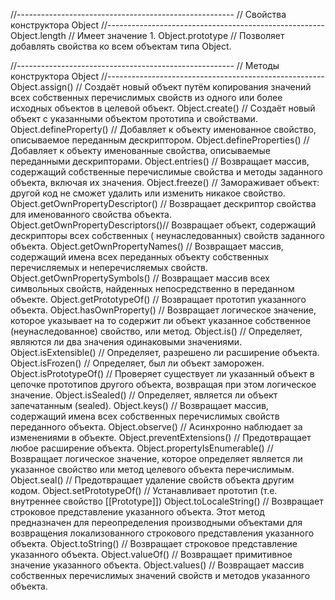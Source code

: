 //------------------------------------------------------ // Свойства конструктора Object
//------------------------------------------------------ Object.length // Имеет значение 1. Object.prototype //
Позволяет добавлять свойства ко всем объектам типа Object.

//------------------------------------------------------ // Методы конструктора Object
//------------------------------------------------------ Object.assign()                   // Создаёт новый объект путём
копирования значений всех собственных перечислимых свойств из одного или более исходных объектов в целевой объект.
Object.create()                   // Создаёт новый объект с указанными объектом прототипа и свойствами.
Object.defineProperty()           // Добавляет к объекту именованное свойство, описываемое переданным дескриптором.
Object.defineProperties()         // Добавляет к объекту именованные свойства, описываемые переданными дескрипторами.
Object.entries()                  // Возвращает массив, содержащий собственные перечислимые свойства и методы заданного
объекта, включая их значения. Object.freeze()                   // Замораживает объект: другой код не сможет удалить или
изменить никакое свойство. Object.getOwnPropertyDescriptor() // Возвращает дескриптор свойства для именованного свойства
объекта. Object.getOwnPropertyDescriptors()// Возвращает объект, содержащий дескрипторы всех собственных (
неунаследованных) свойств заданного объекта. Object.getOwnPropertyNames()      // Возвращает массив, содержащий имена
всех переданных объекту собственных перечисляемых и неперечисляемых свойств. Object.getOwnPropertySymbols()    //
Возвращает массив всех символьных свойств, найденных непосредственно в переданном объекте. Object.getPrototypeOf()
// Возвращает прототип указанного объекта. Object.hasOwnProperty()           // Возвращает логическое значение, которое
указывает на то содержит ли объект указанное cобственное (неунаследованное) свойство, или метод. Object.is()
// Определяет, являются ли два значения одинаковыми значениями. Object.isExtensible()             // Определяет,
разрешено ли расширение объекта. Object.isFrozen()                 // Определяет, был ли объект заморожен.
Object.isPrototypeOf()            // Проверяет существует ли указанный объект в цепочке прототипов другого объекта,
возвращая при этом логическое значение. Object.isSealed()                 // Определяет, является ли объект
запечатанным (sealed). Object.keys()                     // Возвращает массив, содержащий имена всех собственных
перечислимых свойств переданного объекта. Object.observe()                  // Асинхронно наблюдает за изменениями в
объекте. Object.preventExtensions()        // Предотвращает любое расширение объекта. Object.propertyIsEnumerable()
// Возвращает логическое значение, которое определяет является ли указанное свойство или метод целевого объекта
перечислимым. Object.seal()                     // Предотвращает удаление свойств объекта другим кодом.
Object.setPrototypeOf()           // Устанавливает прототип (т.е. внутреннее свойство [[Prototype]])
Object.toLocaleString()           // Возвращает строковое представление указанного объекта. Этот метод предназначен для
переопределения производными объектами для возвращения локализованного строкового представления указанного объекта.
Object.toString()                 // Возвращает строковое представление указанного объекта. Object.valueOf()
// Возвращает примитивное значение указанного объекта. Object.values()                   // Возвращает массив
собственных перечислимых значений свойств и методов указанного объекта.







